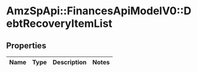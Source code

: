 # AmzSpApi::FinancesApiModelV0::DebtRecoveryItemList

## Properties
Name | Type | Description | Notes
------------ | ------------- | ------------- | -------------

